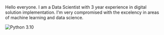 Hello everyone. I am a Data Scientist with 3 year experience in digital solution implementation. I'm very compromised with the excelency in areas of machine learning and data science.

![Python 3.10](https://img.shields.io/badge/python-blue.svg)


<!--
**alexbondino/alexbondino** is a ✨ _special_ ✨ repository because its `README.md` (this file) appears on your GitHub profile.

Here are some ideas to get you started:

- 🔭 I’m currently working on Walmart
- 🌱 I’m currently learning ReactJS
- 👯 I’m looking to collaborate on ...
- 🤔 I’m looking for help with ...
- 💬 Ask me about ...
- 📫 How to reach me: ...
- 😄 Pronouns: ...
- ⚡ Fun fact: ...
-->
